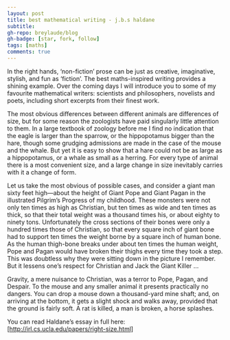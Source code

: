 ```yaml
---
layout: post
title: best mathematical writing - j.b.s haldane
subtitle: 
gh-repo: breylaude/blog
gh-badge: [star, fork, follow]
tags: [maths]
comments: true
---
```


 In the right hands, ‘non-fiction’ prose can be just as creative, imaginative, stylish, and fun as ‘fiction’. The best maths-inspired writing provides a shining example. Over the coming days I will introduce you to some of my favourite mathematical writers: scientists and philosophers, novelists and poets, including short excerpts from their finest work.

 The most obvious differences between different animals are differences of size, but for some reason the zoologists have paid singularly little attention to them. In a large textbook of zoology before me I find no indication that the eagle is larger than the sparrow, or the hippopotamus bigger than the hare, though some grudging admissions are made in the case of the mouse and the whale. But yet it is easy to show that a hare could not be as large as a hippopotamus, or a whale as small as a herring. For every type of animal there is a most convenient size, and a large change in size inevitably carries with it a change of form.

 Let us take the most obvious of possible cases, and consider a giant man sixty feet high—about the height of Giant Pope and Giant Pagan in the illustrated Pilgrim’s Progress of my childhood. These monsters were not only ten times as high as Christian, but ten times as wide and ten times as thick, so that their total weight was a thousand times his, or about eighty to ninety tons. Unfortunately the cross sections of their bones were only a hundred times those of Christian, so that every square inch of giant bone had to support ten times the weight borne by a square inch of human bone. As the human thigh-bone breaks under about ten times the human weight, Pope and Pagan would have broken their thighs every time they took a step. This was doubtless why they were sitting down in the picture I remember. But it lessens one’s respect for Christian and Jack the Giant Killer …

 Gravity, a mere nuisance to Christian, was a terror to Pope, Pagan, and Despair. To the mouse and any smaller animal it presents practically no dangers. You can drop a mouse down a thousand-yard mine shaft; and, on arriving at the bottom, it gets a slight shock and walks away, provided that the ground is fairly soft. A rat is killed, a man is broken, a horse splashes.

You can read Haldane’s essay in full here: [http://irl.cs.ucla.edu/papers/right-size.html]
